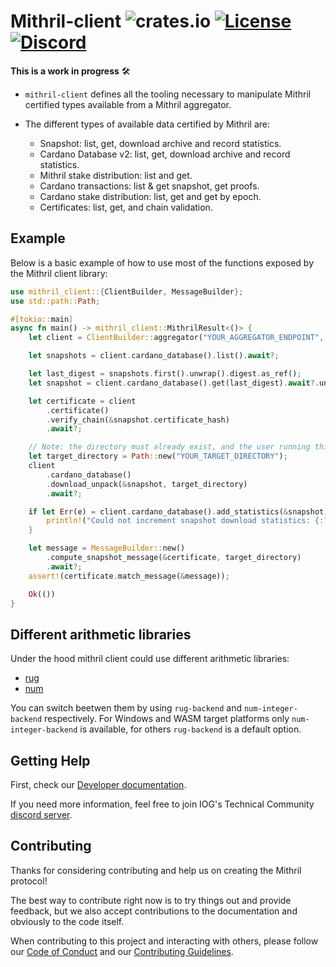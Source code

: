 # Mithril-client ![crates.io](https://img.shields.io/crates/v/mithril-client.svg) [![License](https://img.shields.io/badge/license-Apache%202.0-blue?style=flat-square)](LICENSE-APACHE) [![Discord](https://img.shields.io/discord/500028886025895936.svg?logo=discord&style=flat-square)](https://discord.gg/5kaErDKDRq)

**This is a work in progress** 🛠

- `mithril-client` defines all the tooling necessary to manipulate Mithril certified types available from a Mithril aggregator.

- The different types of available data certified by Mithril are:
  - Snapshot: list, get, download archive and record statistics.
  - Cardano Database v2: list, get, download archive and record statistics.
  - Mithril stake distribution: list and get.
  - Cardano transactions: list & get snapshot, get proofs.
  - Cardano stake distribution: list, get and get by epoch.
  - Certificates: list, get, and chain validation.

## Example

Below is a basic example of how to use most of the functions exposed by the Mithril client library:

```rust
use mithril_client::{ClientBuilder, MessageBuilder};
use std::path::Path;

#[tokio::main]
async fn main() -> mithril_client::MithrilResult<()> {
    let client = ClientBuilder::aggregator("YOUR_AGGREGATOR_ENDPOINT", "YOUR_GENESIS_VERIFICATION_KEY").build()?;

    let snapshots = client.cardano_database().list().await?;

    let last_digest = snapshots.first().unwrap().digest.as_ref();
    let snapshot = client.cardano_database().get(last_digest).await?.unwrap();

    let certificate = client
        .certificate()
        .verify_chain(&snapshot.certificate_hash)
        .await?;

    // Note: the directory must already exist, and the user running this code must have read/write access to it.
    let target_directory = Path::new("YOUR_TARGET_DIRECTORY");
    client
        .cardano_database()
        .download_unpack(&snapshot, target_directory)
        .await?;

    if let Err(e) = client.cardano_database().add_statistics(&snapshot).await {
        println!("Could not increment snapshot download statistics: {:?}", e);
    }

    let message = MessageBuilder::new()
        .compute_snapshot_message(&certificate, target_directory)
        .await?;
    assert!(certificate.match_message(&message));

    Ok(())
}
```

## Different arithmetic libraries

Under the hood mithril client could use different arithmetic libraries:

- [rug](https://crates.io/crates/rug)
- [num](https://crates.io/crates/num)

You can switch beetwen them by using `rug-backend` and `num-integer-backend` respectively.
For Windows and WASM target platforms only `num-integer-backend` is available,
for others `rug-backend` is a default option.

## Getting Help

First, check our [Developer documentation](https://mithril.network/doc/manual/developer-docs/nodes/mithril-client-library).

If you need more information, feel free to join IOG's Technical Community [discord server](https://discord.gg/5kaErDKDRq).

## Contributing

Thanks for considering contributing and help us on creating the Mithril protocol!

The best way to contribute right now is to try things out and provide feedback,
but we also accept contributions to the documentation and obviously to the
code itself.

When contributing to this project and interacting with others, please follow our [Code of Conduct](https://github.com/input-output-hk/mithril/blob/main/CODE-OF-CONDUCT.md) and our [Contributing Guidelines](https://github.com/input-output-hk/mithril/blob/main/CONTRIBUTING.md).
